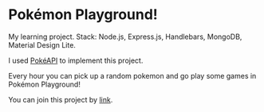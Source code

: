 # Pokémon Playground!

My learning project.
Stack: Node.js, Express.js, Handlebars, MongoDB, Material Design Lite.

I used <a href="https://pokeapi.co/">PokéAPI</a> to implement this project.

Every hour you can pick up a random pokemon and go play some games in Pokémon Playground!

You can join this project by <a href="https://pokemon-playground.herokuapp.com/">link</a>.
